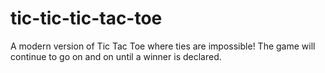 # tic-tic-tic-tac-toe
A modern version of Tic Tac Toe where ties are impossible! The game will continue to go on and on until a winner is declared.
